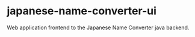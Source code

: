 japanese-name-converter-ui
==========================

Web application frontend to the Japanese Name Converter java backend.